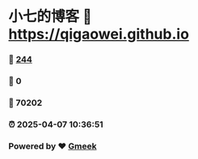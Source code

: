 # 小七的博客 :link: https://qigaowei.github.io 
### :page_facing_up: [244](https://qigaowei.github.io/tag.html) 
### :speech_balloon: 0 
### :hibiscus: 70202 
### :alarm_clock: 2025-04-07 10:36:51 
### Powered by :heart: [Gmeek](https://github.com/Meekdai/Gmeek)
